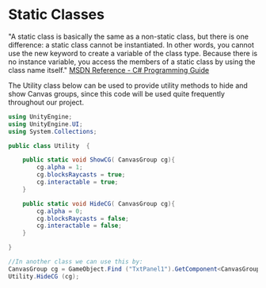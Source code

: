 # Static Classes

"A static class is basically the same as a non-static class, but there is one difference: a static class cannot be instantiated. In other words, you cannot use the new keyword to create a variable of the class type. Because there is no instance variable, you access the members of a static class by using the class name itself."
[MSDN Reference - C# Programming Guide](https://msdn.microsoft.com/en-us/library/79b3xss3.aspx)

The Utility class below can be used to provide utility methods to hide and show Canvas groups, since this code will be used quite frequently throughout our project.

```C#
using UnityEngine;
using UnityEngine.UI;
using System.Collections;

public class Utility  {

	public static void ShowCG( CanvasGroup cg){
		cg.alpha = 1;
		cg.blocksRaycasts = true;
		cg.interactable = true;
	}

	public static void HideCG( CanvasGroup cg){
		cg.alpha = 0;
		cg.blocksRaycasts = false;
		cg.interactable = false;
	}

}

//In another class we can use this by: 
CanvasGroup cg = GameObject.Find ("TxtPanel1").GetComponent<CanvasGroup>();
Utility.HideCG (cg);
```
